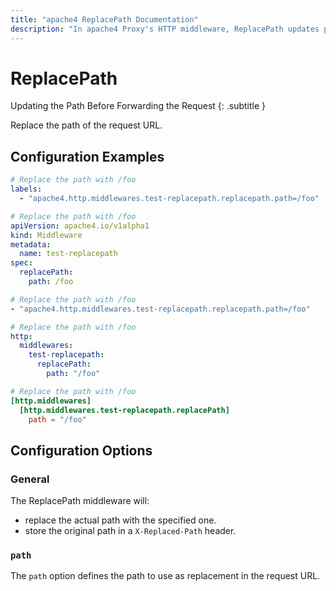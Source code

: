 ```yaml
---
title: "apache4 ReplacePath Documentation"
description: "In apache4 Proxy's HTTP middleware, ReplacePath updates paths before forwarding requests. Read the technical documentation."
---
```


# ReplacePath

Updating the Path Before Forwarding the Request
{: .subtitle }

<!--
TODO: add schema
-->

Replace the path of the request URL.

## Configuration Examples

```yaml tab="Docker & Swarm"
# Replace the path with /foo
labels:
  - "apache4.http.middlewares.test-replacepath.replacepath.path=/foo"
```

```yaml tab="Kubernetes"
# Replace the path with /foo
apiVersion: apache4.io/v1alpha1
kind: Middleware
metadata:
  name: test-replacepath
spec:
  replacePath:
    path: /foo
```

```yaml tab="Consul Catalog"
# Replace the path with /foo
- "apache4.http.middlewares.test-replacepath.replacepath.path=/foo"
```

```yaml tab="File (YAML)"
# Replace the path with /foo
http:
  middlewares:
    test-replacepath:
      replacePath:
        path: "/foo"
```

```toml tab="File (TOML)"
# Replace the path with /foo
[http.middlewares]
  [http.middlewares.test-replacepath.replacePath]
    path = "/foo"
```

## Configuration Options

### General

The ReplacePath middleware will:

- replace the actual path with the specified one.
- store the original path in a `X-Replaced-Path` header.

### `path`

The `path` option defines the path to use as replacement in the request URL.
